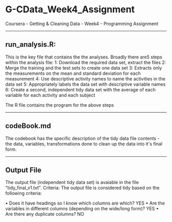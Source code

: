 # G-CData_Week4_Assignment
Coursera - Getting & Cleaning Data - Week4 - Programming Assignment

------------------
run_analysis.R: 
------------------
This is the key file that contains the the analyses. Broadly there are5 steps within the analysis file:
1: Download the required data set, extract the files
2: Merge the training and the test sets to create one data set
3: Extracts only the measurements on the mean and standard deviation for each measurement
4: Use descriptive activity names to name the activities in the data set
5: Appropriately labels the data set with descriptive variable names
6: Create a second, independent tidy data set with the average of each variable for each activity and each subject

The R file contains the program for the above steps

-----------
codeBook.md
-----------
The codebook has the specific description of the tidy data file contents - the data, variables, transformations done to clean up the data into it's final form.

-----------
Output File
-----------
The output file (independent tidy data set) is avaiable in the file "tidy_final_v1.txt".
Criteria: The output file is considered tidy based on the following criteria:

•	Does it have headings so I know which columns are which? YES
•	Are the variables in different columns (depending on the wide/long form)? YES
•	Are there any duplicate columns? NO
